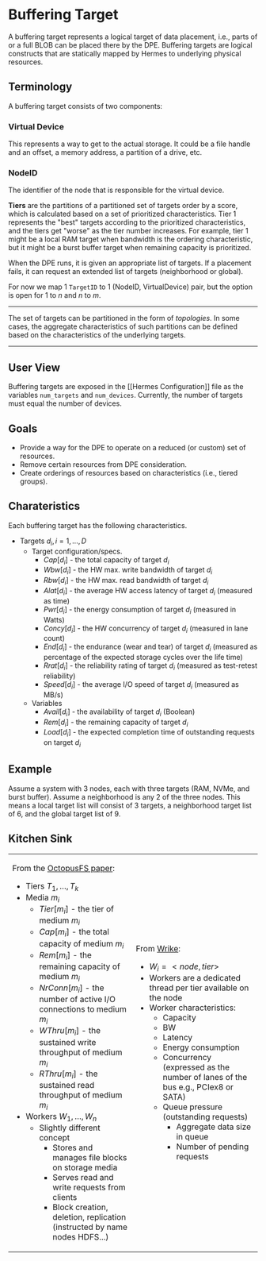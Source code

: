 # Buffering Target

A buffering target represents a logical target of data placement, i.e.,
parts of or a full BLOB can be placed there by the DPE. Buffering
targets are logical constructs that are statically mapped by Hermes to
underlying physical resources.

## Terminology

A buffering target consists of two components:

### Virtual Device

This represents a way to get to the actual storage. It could be a file handle and an offset, a memory address, a partition of a drive, etc.

### NodeID

The identifier of the node that is responsible for the virtual device.

**Tiers** are the partitions of a partitioned set of targets order by a
score, which is calculated based on a set of prioritized
characteristics. Tier 1 represents the "best" targets according to the
prioritized characteristics, and the tiers get "worse" as the tier
number increases. For example, tier 1 might be a local RAM target when
bandwidth is the ordering characteristic, but it might be a burst buffer
target when remaining capacity is prioritized.

When the DPE runs, it is given an appropriate list of targets. If a
placement fails, it can request an extended list of targets
(neighborhood or global).

For now we map 1 `TargetID` to 1 (NodeID, VirtualDevice) pair, but the
option is open for 1 to _n_ and _n_ to _m_.

---

The set of targets can be partitioned in the form of _topologies_. In
some cases, the aggregate characteristics of such partitions can be
defined based on the characteristics of the underlying targets.

---

## User View

Buffering targets are exposed in the [[Hermes Configuration]] file as the variables `num_targets` and `num_devices`. Currently, the number of targets must equal the number of devices.

## Goals

- Provide a way for the DPE to operate on a reduced (or custom) set of
  resources.
- Remove certain resources from DPE consideration.
- Create orderings of resources based on characteristics (i.e., tiered
  groups).

## Charateristics

Each buffering target has the following characteristics.

- Targets $`d_i, i=1,\ldots,D`$
  - Target configuration/specs.
    - $`Cap[d_i]`$ - the total capacity of target $`d_i`$
    - $`Wbw[d_i]`$ - the HW max. write bandwidth of target $`d_i`$
    - $`Rbw[d_i]`$ - the HW max. read bandwidth of target $`d_i`$
    - $`Alat[d_i]`$ - the average HW access latency of target
      $`d_i`$ (measured as time)
    - $`Pwr[d_i]`$ - the energy consumption of target $`d_i`$
      (measured in Watts)
    - $`Concy[d_i]`$ - the HW concurrency of target $`d_i`$
      (measured in lane count)
    - $`End[d_i]`$ - the endurance (wear and tear) of target
      $`d_i`$ (measured as percentage of the expected storage
      cycles over the life time)
    - $`Rrat[d_i]`$ - the reliability rating of target $`d_i`$
      (measured as test-retest reliability)
    - $`Speed[d_i]`$ - the average I/O speed of target $`d_i`$
      (measured as MB/s)
  - Variables
    - $`Avail[d_i]`$ - the availability of target $`d_i`$
      (Boolean)
    - $`Rem[d_i]`$ - the remaining capacity of target $`d_i`$
    - $`Load[d_i]`$ - the expected completion time of outstanding
      requests on target $`d_i`$

## Example

Assume a system with 3 nodes, each with three targets (RAM, NVMe, and
burst buffer). Assume a neighborhood is any 2 of the three nodes. This
means a local target list will consist of 3 targets, a neighborhood target list of
6, and the global target list of 9.

## Kitchen Sink

<table>
<tbody>
<tr class="odd">
<td><p>From the <a href="https://www.cut.ac.cy/digitalAssets/122/122275_100sigmod.pdf">OctopusFS paper</a>:</p>
<ul>
<li>Tiers <span class="math inline"><em>T</em><sub>1</sub>, …, <em>T</em><sub><em>k</em></sub></span></li>
<li>Media <span class="math inline"><em>m</em><sub><em>i</em></sub></span>
<ul>
<li><span class="math inline"><em>T</em><em>i</em><em>e</em><em>r</em>[<em>m</em><sub><em>i</em></sub>]</span> - the tier of medium <span class="math inline"><em>m</em><sub><em>i</em></sub></span></li>
<li><span class="math inline"><em>C</em><em>a</em><em>p</em>[<em>m</em><sub><em>i</em></sub>]</span> - the total capacity of medium <span class="math inline"><em>m</em><sub><em>i</em></sub></span></li>
<li><span class="math inline"><em>R</em><em>e</em><em>m</em>[<em>m</em><sub><em>i</em></sub>]</span> - the remaining capacity of medium <span class="math inline"><em>m</em><sub><em>i</em></sub></span></li>
<li><span class="math inline"><em>N</em><em>r</em><em>C</em><em>o</em><em>n</em><em>n</em>[<em>m</em><sub><em>i</em></sub>]</span> - the number of active I/O connections to medium <span class="math inline"><em>m</em><sub><em>i</em></sub></span></li>
<li><span class="math inline"><em>W</em><em>T</em><em>h</em><em>r</em><em>u</em>[<em>m</em><sub><em>i</em></sub>]</span> - the sustained write throughput of medium <span class="math inline"><em>m</em><sub><em>i</em></sub></span></li>
<li><span class="math inline"><em>R</em><em>T</em><em>h</em><em>r</em><em>u</em>[<em>m</em><sub><em>i</em></sub>]</span> - the sustained read throughput of medium <span class="math inline"><em>m</em><sub><em>i</em></sub></span></li>
</ul></li>
<li>Workers <span class="math inline"><em>W</em><sub>1</sub>, …, <em>W</em><sub><em>n</em></sub></span>
<ul>
<li>Slightly different concept
<ul>
<li>Stores and manages file blocks on storage media</li>
<li>Serves read and write requests from clients</li>
<li>Block creation, deletion, replication (instructed by name nodes HDFS...)</li>
</ul></li>
</ul></li>
</ul></td>
<td><p>From <a href="https://www.wrike.com/open.htm?id=416733774">Wrike</a>:</p>
<ul>
<li><span class="math inline"><em>W</em><sub><em>i</em></sub> =  &lt; <em>n</em><em>o</em><em>d</em><em>e</em>, <em>t</em><em>i</em><em>e</em><em>r</em>&gt;</span></li>
<li>Workers are a dedicated thread per tier available on the node</li>
<li>Worker characteristics:
<ul>
<li>Capacity</li>
<li>BW</li>
<li>Latency</li>
<li>Energy consumption</li>
<li>Concurrency (expressed as the number of lanes of the bus e.g., PCIex8 or SATA)</li>
<li>Queue pressure (outstanding requests)
<ul>
<li>Aggregate data size in queue</li>
<li>Number of pending requests</li>
</ul></li>
</ul></li>
</ul></td>
</tr>
</tbody>
</table>
